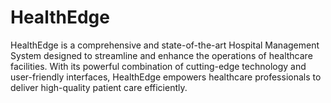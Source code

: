# HealthEdge
 HealthEdge is a comprehensive and state-of-the-art Hospital Management System designed to streamline and enhance the operations of healthcare facilities. With its powerful combination of cutting-edge technology and user-friendly interfaces, HealthEdge empowers healthcare professionals to deliver high-quality patient care efficiently. 
